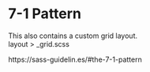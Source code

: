 # 7-1 Pattern
<p>This also contains a custom grid layout.
<br/>layout > _grid.scss</p>
<p>https://sass-guidelin.es/#the-7-1-pattern</p>
